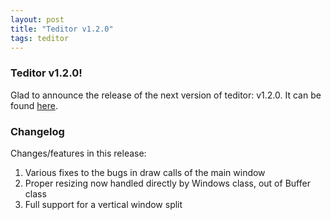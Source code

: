 ```yaml
---
layout: post
title: "Teditor v1.2.0"
tags: teditor
---
```


### Teditor v1.2.0!
Glad to announce the release of the next version of teditor: v1.2.0. It
can be found [here](https://github.com/teju85/teditor/releases/tag/1.2.0).

### Changelog
Changes/features in this release:
1. Various fixes to the bugs in draw calls of the main window
2. Proper resizing now handled directly by Windows class, out of Buffer class
3. Full support for a vertical window split
